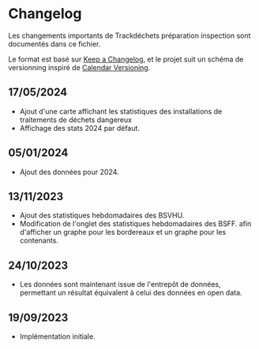 # Changelog

Les changements importants de Trackdéchets préparation inspection sont documentés dans ce fichier.

Le format est basé sur [Keep a Changelog](https://keepachangelog.com/en/1.0.0/),
et le projet suit un schéma de versionning inspiré de [Calendar Versioning](https://calver.org/).

## 17/05/2024
- Ajout d'une carte affichant les statistiques des installations de traitements de déchets dangereux
- Affichage des stats 2024 par défaut.

## 05/01/2024
- Ajout des données pour 2024.

## 13/11/2023

- Ajout des statistiques hebdomadaires des BSVHU.
- Modification de l'onglet des statistiques hebdomadaires des BSFF.
afin d'afficher un graphe pour les bordereaux et un graphe pour les contenants.

## 24/10/2023

- Les données sont maintenant issue de l'entrepôt de données, permettant un résultat équivalent à celui des données en open data.

## 19/09/2023

- Implémentation initiale.
